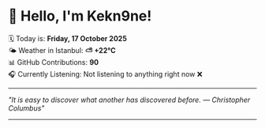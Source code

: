 # 👋 Hello, I'm Kekn9ne!

🗓️ Today is: **Friday, 17 October 2025**  
🌤️ Weather in Istanbul: **⛅️  +22°C**  
📊 GitHub Contributions: **90**  
🎧 Currently Listening: Not listening to anything right now ❌

---

_"It is easy to discover what another has discovered before. — *Christopher Columbus*"_

---
